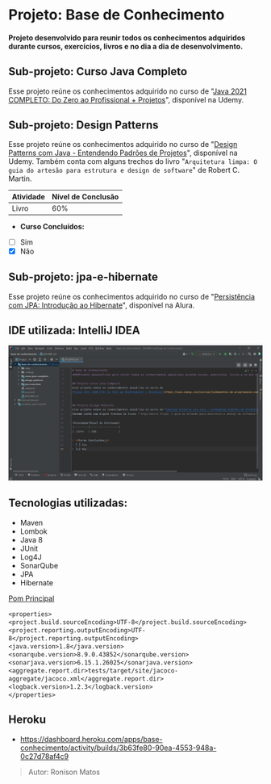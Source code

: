 # Projeto: Base de Conhecimento
#### Projeto desenvolvido para reunir todos os conhecimentos adquiridos durante cursos, exercícios, livros e no dia a dia de desenvolvimento.

## Sub-projeto: Curso Java Completo
Esse projeto reúne os conhecimentos adquirido no curso de
"[Java 2021 COMPLETO: Do Zero ao Profissional + Projetos](https://www.udemy.com/course/fundamentos-de-programacao-com-java/)", disponível na Udemy.


## Sub-projeto: Design Patterns
Esse projeto reúne os conhecimentos adquirido no curso de "[Design Patterns com Java - Entendendo Padrões de Projetos](https://www.udemy.com/course/curso-design-patterns-java/)", disponível na Udemy.
Também conta com alguns trechos do livro "`Arquitetura limpa: O guia do artesão para estrutura e design de software`" de Robert C. Martin.

|Atividade|Nível de Conclusão|
|---------|------------------|
| Livro   | 60%              |

- **Curso Concluídos:**
- [ ] Sim
- [x] Não
## Sub-projeto: jpa-e-hibernate
Esse projeto reúne os conhecimentos adquirido no curso de "[Persistência com JPA: Introdução ao Hibernate](https://cursos.alura.com.br/course/persistencia-jpa-introducao-hibernate)", disponível na Alura.


## IDE utilizada: IntelliJ IDEA
![](src/main/resources/IDE-IntelliJ.png)

## Tecnologias utilizadas:
 - Maven
 - Lombok
 - Java 8
 - JUnit
 - Log4J
 - SonarQube
 - JPA
 - Hibernate

[Pom Principal](pom.xml)

```
<properties>
<project.build.sourceEncoding>UTF-8</project.build.sourceEncoding>
<project.reporting.outputEncoding>UTF-8</project.reporting.outputEncoding>
<java.version>1.8</java.version>
<sonarqube.version>8.9.0.43852</sonarqube.version>
<sonarjava.version>6.15.1.26025</sonarjava.version>
<aggregate.report.dir>tests/target/site/jacoco-aggregate/jacoco.xml</aggregate.report.dir>
<logback.version>1.2.3</logback.version>
</properties>
```

## Heroku
- https://dashboard.heroku.com/apps/base-conhecimento/activity/builds/3b63fe80-90ea-4553-948a-0c27d78af4c9

> Autor: Ronison Matos
